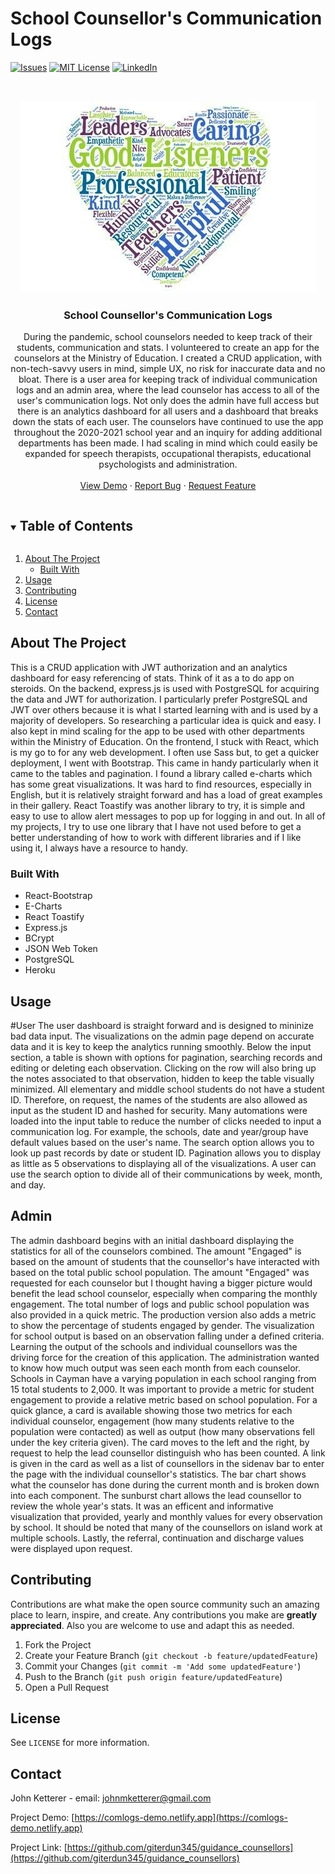# School Counsellor's Communication Logs
<!-- PROJECT SHIELDS -->
<!--
*** I'm using markdown "reference style" links for readability.
*** Reference links are enclosed in brackets [ ] instead of parentheses ( ).
*** See the bottom of this document for the declaration of the reference variables
*** for contributors-url, forks-url, etc. This is an optional, concise syntax you may use.
*** https://www.markdownguide.org/basic-syntax/#reference-style-links
-->
[![Issues][issues-shield]][issues-url]
[![MIT License][license-shield]][license-url]
[![LinkedIn][linkedin-shield]][linkedin-url]



<!-- PROJECT LOGO -->
<!-- ![admin demo](client/src/components/images/heart.jpg) -->
<br />
<p align="center">
  <img src="client/src/components/images/heart.jpg" alt="Logo"> 
  <h3 align="center">School Counsellor's Communication Logs</h3>
  <p align="center">
    During the pandemic, school counselors needed to keep track of their students, communication and stats. I volunteered to create an app for the counselors at the Ministry of Education. I created a CRUD application, with non-tech-savvy users in mind, simple UX, no risk for inaccurate data and no bloat. There is a user area for keeping track of individual communication logs and an admin area, where the lead counselor has access to all of the user's communication logs. Not only does the admin have full access but there is an analytics dashboard for all users and a dashboard that breaks down the stats of each user. The counselors have continued to use the app throughout the 2020-2021 school year and an inquiry for adding additional departments has been made. I had scaling in mind which could easily be expanded for speech therapists, occupational therapists, educational psychologists and administration.
    <br />
<!--     <a href="https://github.com/giterdun345/guidance_counsellors"><strong>Explore the docs »</strong></a> -->
<!--     <br /> -->
    <br />
    <a href="https://comlogs-demo.netlify.app">View Demo</a>
    ·
    <a href="https://github.com/giterdun345/guidance_counsellors/issues">Report Bug</a>
    ·
    <a href="https://github.com/giterdun345/guidance_counsellors/issues">Request Feature</a>
  </p>
</p>

<!-- TABLE OF CONTENTS -->
<details open="open">
  <summary><h2 style="display: inline-block">Table of Contents</h2></summary>
  <ol>
    <li>
      <a href="#about-the-project">About The Project</a>
      <ul>
        <li><a href="#built-with">Built With</a></li>
      </ul>
    </li>
    <li>
      <a href="#getting-started">Usage</a>
    </li>
    <li><a href="#contributing">Contributing</a></li>
    <li><a href="#license">License</a></li>
    <li><a href="#contact">Contact</a></li>
  </ol>
</details>



<!-- ABOUT THE PROJECT -->
## About The Project
This is a CRUD application with JWT authorization and an analytics dashboard for easy referencing of stats. Think of it as a to do app on steroids. 
On the backend, express.js is used with PostgreSQL for acquiring the data and JWT for authorization. I particularly prefer PostgreSQL and JWT over others because it is what I started learning with and is used by a majority of developers. So researching a particular idea is quick and easy. I also kept in mind scaling for the app to be used with other departments within the Ministry of Education.
On the frontend, I stuck with React, which is my go to for any web development. I often use Sass but, to get a quicker deployment, I went with Bootstrap. This came in handy particularly when it came to the tables and pagination. I found a library called e-charts which has some great visualizations. It was hard to find resources, especially in English, but it is relatively straight forward and has a load of great examples in their gallery. React Toastify was another library to try, it is simple and easy to use to allow alert messages to pop up for logging in and out. In all of my projects, I try to use one library that I have not used before to get a better understanding of how to work with different libraries and if I like using it, I always have a resource to handy. 

### Built With

* React-Bootstrap
* E-Charts
* React Toastify
* Express.js
* BCrypt
* JSON Web Token
* PostgreSQL
* Heroku 

<!-- USAGE EXAMPLES -->
## Usage
#User
The user dashboard is straight forward and is designed to mininize bad data input. The visualizations on the admin page depend on accurate data and it is key to keep the analytics running smoothly. Below the input section, a table is shown with options for pagination, searching records and editing or deleting each observation. Clicking on the row will also bring up the notes associated to that observation, hidden to keep the table visually minimized. All elementary and middle school students do not have a student ID. Therefore, on request, the names of the students are also allowed as input as the student ID and hashed for security. Many automations were loaded into the input table to reduce the number of clicks needed to input a communication log. For example, the schools, date and year/group have default values based on the user's name. The search option allows you to look up past records by date or student ID. Pagination allows you to display as little as 5 observations to displaying all of the visualizations. A user can use the search option to divide all of their communications by week, month, and day.

## Admin
The admin dashboard begins with an initial dashboard displaying the statistics for all of the counselors combined. The amount "Engaged" is based on the amount of students that the counsellor's have interacted with based on the total public school population. The amount "Engaged" was requested for each counselor but I thought having a bigger picture would benefit the lead school counselor, especially when comparing the monthly engagement. The total number of logs and public school population was also provided in a quick metric. The production version also adds a metric to show the percentage of students engaged by gender. The visualization for school output is based on an observation falling under a defined criteria. Learning the output of the schools and individual counsellors was the driving force for the creation of this application. The administration wanted to know how much output was seen each month from each counselor. Schools in Cayman have a varying population in each school ranging from 15 total students to 2,000. It was important to provide a metric for student engagement to provide a relative metric based on school population. For a quick glance, a card is available showing those two metrics for each individual counselor, engagement (how many students relative to the population were contacted) as well as output (how many observations fell under the key criteria given). The card moves to the left and the right, by request to help the lead counsellor distinguish who has been counted. A link is given in the card as well as a list of counsellors in the sidenav bar to enter the page with the individual counsellor's statistics. The bar chart shows what the counselor has done during the current month and is broken down into each component. The sunburst chart allows the lead counsellor 
to review the whole year's stats. It was an efficent and informative visualization that provided, yearly and monthly values for every observation by school. It should be noted that many of the counsellors on island work at multiple schools. Lastly, the referral, continuation and discharge values were displayed upon request.
 
<!-- CONTRIBUTING -->
## Contributing

Contributions are what make the open source community such an amazing place to learn, 
inspire, and create. Any contributions you make are **greatly appreciated**. Also you are welcome to use and adapt this as needed.

1. Fork the Project
2. Create your Feature Branch (`git checkout -b feature/updatedFeature`)
3. Commit your Changes (`git commit -m 'Add some updatedFeature'`)
4. Push to the Branch (`git push origin feature/updatedFeature`)
5. Open a Pull Request

<!-- LICENSE -->
## License

See `LICENSE` for more information.


<!-- CONTACT -->
## Contact

John Ketterer - email: johnmketterer@gmail.com

Project Demo: [https://comlogs-demo.netlify.app](https://comlogs-demo.netlify.app)

Project Link: [https://github.com/giterdun345/guidance_counsellors](https://github.com/giterdun345/guidance_counsellors)

<!-- MARKDOWN LINKS & IMAGES -->
<!-- https://www.markdownguide.org/basic-syntax/#reference-style-links -->
[issues-shield]: https://img.shields.io/github/issues/giterdun345/guidance_counsellors.svg?style=for-the-badge
[issues-url]: https://github.com/giterdun345/guidance_counsellors/issues
[license-shield]: https://img.shields.io/github/license/giterdun345/guidance_counsellors.svg?style=for-the-badge
[license-url]: https://github.com/giterdun345/guidance_counsellors/blob/master/LICENSE.txt
[linkedin-shield]: https://img.shields.io/badge/-LinkedIn-black.svg?style=for-the-badge&logo=linkedin&colorB=555
[linkedin-url]: https://linkedin.com/in/jm-ketterer



